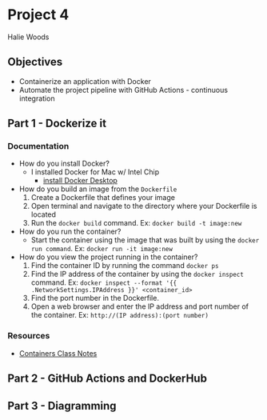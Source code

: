 # Project 4
Halie Woods

## Objectives
- Containerize an application with Docker
- Automate the project pipeline with GitHub Actions - continuous integration

## Part 1 - Dockerize it
### Documentation
- How do you install Docker?
    - I installed Docker for Mac w/ Intel Chip
        - [install Docker Desktop](https://docs.docker.com/desktop/install/linux-install/)
- How do you build an image from the `Dockerfile`
    1. Create a Dockerfile that defines your image
    2. Open terminal and navigate to the directory where your Dockerfile is located
    3. Run the `docker build` command. Ex: `docker build -t image:new`
- How do you run the container?
    - Start the container using the image that was built by using the `docker run command`. Ex: `docker run -it image:new`
- How do you view the project running in the container?
    1. Find the container ID by running the command `docker ps`
    2. Find the IP address of the container by using the `docker inspect` command. Ex: `docker inspect --format '{{ .NetworkSettings.IPAddress }}' <container_id>`
    3. Find the port number in the Dockerfile.
    4. Open a web browser and enter the IP address and port number of the container. Ex: `http://(IP address):(port number)`

### Resources
- [Containers Class Notes](https://github.com/pattonsgirl/CEG3120/blob/main/CourseNotes/containers.md#container-managers)

## Part 2 - GitHub Actions and DockerHub

## Part 3 - Diagramming


